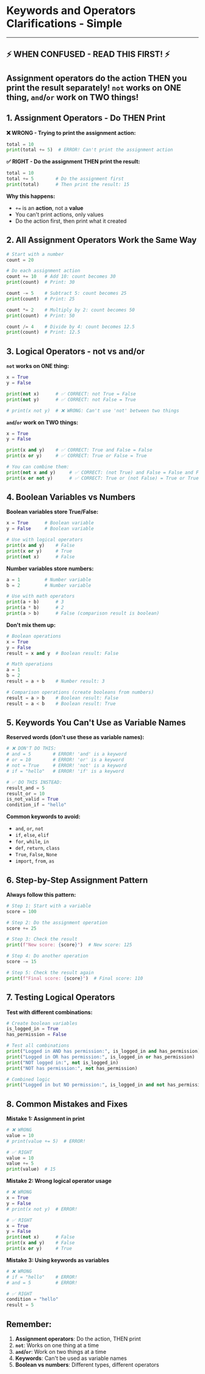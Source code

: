 # Keywords and Operators Clarifications - Simple

---
## **⚡ WHEN CONFUSED - READ THIS FIRST! ⚡**
**Assignment operators do the action THEN you print the result separately!**
**`not` works on ONE thing, `and`/`or` work on TWO things!**
---

## **1. Assignment Operators - Do THEN Print**

**❌ WRONG - Trying to print the assignment action:**
```python
total = 10
print(total += 5)  # ERROR! Can't print the assignment action
```

**✅ RIGHT - Do the assignment THEN print the result:**
```python
total = 10
total += 5        # Do the assignment first
print(total)      # Then print the result: 15
```

**Why this happens:**
- `+=` is an **action**, not a **value**
- You can't print actions, only values
- Do the action first, then print what it created

## **2. All Assignment Operators Work the Same Way**

```python
# Start with a number
count = 20

# Do each assignment action
count += 10   # Add 10: count becomes 30
print(count)  # Print: 30

count -= 5    # Subtract 5: count becomes 25  
print(count)  # Print: 25

count *= 2    # Multiply by 2: count becomes 50
print(count)  # Print: 50

count /= 4    # Divide by 4: count becomes 12.5
print(count)  # Print: 12.5
```

## **3. Logical Operators - not vs and/or**

**`not` works on ONE thing:**
```python
x = True
y = False

print(not x)      # ✅ CORRECT: not True = False
print(not y)      # ✅ CORRECT: not False = True

# print(x not y)  # ❌ WRONG: Can't use 'not' between two things
```

**`and`/`or` work on TWO things:**
```python
x = True
y = False

print(x and y)    # ✅ CORRECT: True and False = False
print(x or y)     # ✅ CORRECT: True or False = True

# You can combine them:
print(not x and y)     # ✅ CORRECT: (not True) and False = False and False = False
print(x or not y)      # ✅ CORRECT: True or (not False) = True or True = True
```

## **4. Boolean Variables vs Numbers**

**Boolean variables store True/False:**
```python
x = True      # Boolean variable
y = False     # Boolean variable

# Use with logical operators
print(x and y)    # False
print(x or y)     # True
print(not x)      # False
```

**Number variables store numbers:**
```python
a = 1         # Number variable
b = 2         # Number variable

# Use with math operators
print(a + b)      # 3
print(a * b)      # 2
print(a > b)      # False (comparison result is boolean)
```

**Don't mix them up:**
```python
# Boolean operations
x = True
y = False
result = x and y  # Boolean result: False

# Math operations  
a = 1
b = 2
result = a + b    # Number result: 3

# Comparison operations (create booleans from numbers)
result = a > b    # Boolean result: False
result = a < b    # Boolean result: True
```

## **5. Keywords You Can't Use as Variable Names**

**Reserved words (don't use these as variable names):**
```python
# ❌ DON'T DO THIS:
# and = 5        # ERROR! 'and' is a keyword
# or = 10        # ERROR! 'or' is a keyword  
# not = True     # ERROR! 'not' is a keyword
# if = "hello"   # ERROR! 'if' is a keyword

# ✅ DO THIS INSTEAD:
result_and = 5
result_or = 10
is_not_valid = True
condition_if = "hello"
```

**Common keywords to avoid:**
- `and`, `or`, `not`
- `if`, `else`, `elif`
- `for`, `while`, `in`
- `def`, `return`, `class`
- `True`, `False`, `None`
- `import`, `from`, `as`

## **6. Step-by-Step Assignment Pattern**

**Always follow this pattern:**
```python
# Step 1: Start with a variable
score = 100

# Step 2: Do the assignment operation
score += 25

# Step 3: Check the result  
print(f"New score: {score}")  # New score: 125

# Step 4: Do another operation
score -= 15

# Step 5: Check the result again
print(f"Final score: {score}")  # Final score: 110
```

## **7. Testing Logical Operators**

**Test with different combinations:**
```python
# Create boolean variables
is_logged_in = True
has_permission = False

# Test all combinations
print("Logged in AND has permission:", is_logged_in and has_permission)  # False
print("Logged in OR has permission:", is_logged_in or has_permission)    # True
print("NOT logged in:", not is_logged_in)                               # False
print("NOT has permission:", not has_permission)                        # True

# Combined logic
print("Logged in but NO permission:", is_logged_in and not has_permission)  # True
```

## **8. Common Mistakes and Fixes**

**Mistake 1: Assignment in print**
```python
# ❌ WRONG
value = 10
# print(value += 5)  # ERROR!

# ✅ RIGHT  
value = 10
value += 5
print(value)  # 15
```

**Mistake 2: Wrong logical operator usage**
```python
# ❌ WRONG
x = True
y = False
# print(x not y)  # ERROR!

# ✅ RIGHT
x = True  
y = False
print(not x)      # False
print(x and y)    # False
print(x or y)     # True
```

**Mistake 3: Using keywords as variables**
```python
# ❌ WRONG
# if = "hello"    # ERROR!
# and = 5         # ERROR!

# ✅ RIGHT
condition = "hello"
result = 5
```

## **Remember:**
1. **Assignment operators**: Do the action, THEN print
2. **`not`**: Works on one thing at a time
3. **`and`/`or`**: Work on two things at a time  
4. **Keywords**: Can't be used as variable names
5. **Boolean vs numbers**: Different types, different operators 